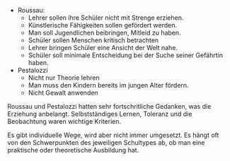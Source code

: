 - Roussau: 
	- Lehrer sollen ihre Schüler nicht mit Strenge erziehen.
	- Künstlerische Fähigkeiten sollen gefördert werden.
	- Man soll Jugendlichen beibringen, Mitleid zu haben.
	- Schüler sollen Menschen kritisch betrachten
	- Lehrer bringen Schüler eine Ansicht der Welt nahe.
	- Schüler soll minimale Entscheidung bei der Suche seiner Gefährtin haben.
- Pestalozzi
	- Nicht nur Theorie lehren
	- Man muss den Kindern bereits im jungen Alter fördern.
	- Nicht Gewalt anwenden

Roussau und Pestalozzi hatten sehr fortschritliche Gedanken, was die Erziehung anbelangt. Selbstständiges Lernen, Toleranz und die Beobachtung waren wichtige Kriterien.

Es gibt individuelle Wege, wird aber nicht immer umgesetzt. Es hängt oft von den Schwerpunkten des jeweiligen Schultypes ab, ob man eine praktische oder theoretische Ausbildung hat.